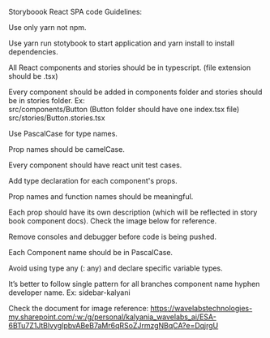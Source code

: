 Storyboook React SPA code Guidelines: 
 

Use only yarn not npm. 

Use yarn run stotybook to start application and yarn install to install dependencies. 

All React components and stories should be in typescript. (file extension should be .tsx) 

Every component should be added in components folder and stories should be in stories folder. 
Ex:  
src/components/Button (Button folder should have one index.tsx file) 
src/stories/Button.stories.tsx  

Use PascalCase for type names. 

Prop names should be camelCase. 

Every component should have react unit test cases. 

Add type declaration for each component's props. 

Prop names and function names should be meaningful. 

Each prop should have its own description (which will be reflected in story book component docs). Check the image below for reference. 


Remove consoles and debugger before code is being pushed. 

Each Component name should be in PascalCase. 

Avoid using type any (: any) and declare specific variable types. 

It’s better to follow single pattern for all branches component name hyphen developer name. Ex: sidebar-kalyani 



Check the document for image reference:
https://wavelabstechnologies-my.sharepoint.com/:w:/g/personal/kalyania_wavelabs_ai/ESA-6BTu7Z1JtBlvygIpbvABeB7aMr6qRSoZJrmzgNBqCA?e=DqjrgU